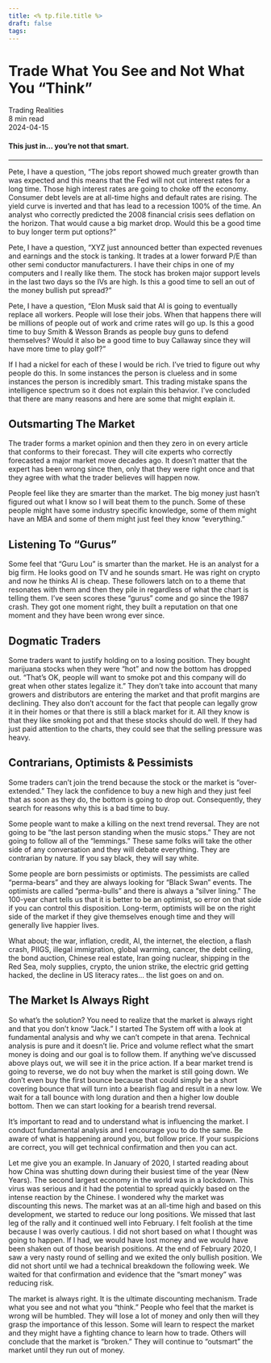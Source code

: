 ```yaml
---
title: <% tp.file.title %>
draft: false
tags:
---
```


<div class="bg-secondary">
<h1 class="py-5 ms-3 ms-md-4 my-0">Trade What You See and Not What You “Think”</h1>
</div>
<div class="d-flex align-items-center flex-wrap text-muted ps-3 ps-md-4 py-3 border-top border-bottom">
<div class="border-end pe-3 me-3">
<span class="badge bg-faded-primary text-primary">
Trading Realities </span>
</div>
<div class="fs-sm pe-3 border-end me-3">8 min read</div>
<div class="fs-sm">
2024-04-15 </div>
</div>
<section class="px-3 px-md-4 py-4">
<h4 class="wp-block-heading">This just in… you’re not that smart. </h4>
<hr class="wp-block-separator has-alpha-channel-opacity">
<p>Pete, I have a question, “The jobs report showed much greater growth than was expected and this means that the Fed will not cut interest rates for a long time. Those high interest rates are going to choke off the economy. Consumer debt levels are at all-time highs and default rates are rising. The yield curve is inverted and that has lead to a recession 100% of the time. An analyst who correctly predicted the 2008 financial crisis sees deflation on the horizon. That would cause a big market drop. Would this be a good time to buy longer term put options?”</p>
<p>Pete, I have a question, “XYZ just announced better than expected revenues and earnings and the stock is tanking. It trades at a lower forward P/E than other semi conductor manufacturers. I have their chips in one of my computers and I really like them. The stock has broken major support levels in the last two days so the IVs are high. Is this a good time to sell an out of the money bullish put spread?” </p>
<p>Pete, I have a question, “Elon Musk said that AI is going to eventually replace all workers. People will lose their jobs. When that happens there will be millions of people out of work and crime rates will go up. Is this a good time to buy Smith &amp; Wesson Brands as people buy guns to defend themselves? Would it also be a good time to buy Callaway since they will have more time to play golf?” </p>
<p>If I had a nickel for each of these I would be rich. I’ve tried to figure out why people do this. In some instances the person is clueless and in some instances the person is incredibly smart. This trading mistake spans the intelligence spectrum so it does not explain this behavior. I’ve concluded that there are many reasons and here are some that might explain it. </p>
<h2 class="wp-block-heading" id="Outsmarting_The_Market">Outsmarting The Market</h2>
<p>The trader forms a market opinion and then they zero in on every article that conforms to their forecast. They will cite experts who correctly forecasted a major market move decades ago. It doesn’t matter that the expert has been wrong since then, only that they were right once and that they agree with what the trader believes will happen now.</p>
<p>People feel like they are smarter than the market. The big money just hasn’t figured out what I know so I will beat them to the punch. Some of these people might have some industry specific knowledge, some of them might have an MBA and some of them might just feel they know “everything.”</p>
<h2 class="wp-block-heading" id="Listening_To_Gurus_">Listening To “Gurus”</h2>
<p>Some feel that “Guru Lou” is smarter than the market. He is an analyst for a big firm. He looks good on TV and he sounds smart. He was right on crypto and now he thinks AI is cheap. These followers latch on to a theme that resonates with them and then they pile in regardless of what the chart is telling them. I’ve seen scores these “gurus” come and go since the 1987 crash. They got one moment right, they built a reputation on that one moment and they have been wrong ever since. </p>
<h2 class="wp-block-heading" id="Dogmatic_Traders">Dogmatic Traders</h2>
<p>Some traders want to justify holding on to a losing position. They bought marijuana stocks when they were “hot” and now the bottom has dropped out. “That’s OK, people will want to smoke pot and this company will do great when other states legalize it.” They don’t take into account that many growers and distributors are entering the market and that profit margins are declining. They also don’t account for the fact that people can legally grow it in their homes or that there is still a black market for it. All they know is that they like smoking pot and that these stocks should do well. If they had just paid attention to the charts, they could see that the selling pressure was heavy.</p>
<h2 class="wp-block-heading" id="Contrarians_Optimists_Pessimists">Contrarians, Optimists &amp; Pessimists</h2>
<p>Some traders can’t join the trend because the stock or the market is “over-extended.” They lack the confidence to buy a new high and they just feel that as soon as they do, the bottom is going to drop out. Consequently, they search for reasons why this is a bad time to buy. </p>
<p>Some people want to make a killing on the next trend reversal. They are not going to be “the last person standing when the music stops.” They are not going to follow all of the “lemmings.” These same folks will take the other side of any conversation and they will debate everything. They are contrarian by nature. If you say black, they will say white. </p>
<p>Some people are born pessimists or optimists. The pessimists are called “perma-bears” and they are always looking for “Black Swan” events. The optimists are called “perma-bulls” and there is always a “silver lining.” The 100-year chart tells us that it is better to be an optimist, so error on that side if you can control this disposition. Long-term, optimists will be on the right side of the market if they give themselves enough time and they will generally live happier lives. </p>
<p>What about; the war, inflation, credit, AI, the internet, the election, a flash crash, PIIGS, illegal immigration, global warming, cancer, the debt ceiling, the bond auction, Chinese real estate, Iran going nuclear, shipping in the Red Sea, moly supplies, crypto, the union strike, the electric grid getting hacked, the decline in US literacy rates… the list goes on and on.</p>
<h2 class="wp-block-heading" id="The_Market_Is_Always_Right">The Market Is Always Right</h2>
<p>So what’s the solution? You need to realize that the market is always right and that you don’t know “Jack.” I started The System off with a look at fundamental analysis and why we can’t compete in that arena. Technical analysis is pure and it doesn’t lie. Price and volume reflect what the smart money is doing and our goal is to follow them. If anything we’ve discussed above plays out, we will see it in the price action. If a bear market trend is going to reverse, we do not buy when the market is still going down. We don’t even buy the first bounce because that could simply be a short covering bounce that will turn into a bearish flag and result in a new low. We wait for a tall bounce with long duration and then a higher low double bottom. Then we can start looking for a bearish trend reversal. </p>
<p>It’s important to read and to understand what is influencing the market. I conduct fundamental analysis and I encourage you to do the same. Be aware of what is happening around you, but follow price. If your suspicions are correct, you will get technical confirmation and then you can act. </p>
<p>Let me give you an example. In January of 2020, I started reading about how China was shutting down during their busiest time of the year (New Years). The second largest economy in the world was in a lockdown. This virus was serious and it had the potential to spread quickly based on the intense reaction by the Chinese. I wondered why the market was discounting this news. The market was at an all-time high and based on this development, we started to reduce our long positions. We missed that last leg of the rally and it continued well into February. I felt foolish at the time because I was overly cautious. I did not short based on what I thought was going to happen. If I had, we would have lost money and we would have been shaken out of those bearish positions. At the end of February 2020, I saw a very nasty round of selling and we exited the only bullish position. We did not short until we had a technical breakdown the following week. We waited for that confirmation and evidence that the “smart money” was reducing risk. </p>
<p>The market is always right. It is the ultimate discounting mechanism. Trade what you see and not what you “think.” People who feel that the market is wrong will be humbled. They will lose a lot of money and only then will they grasp the importance of this lesson. Some will learn to respect the market and they might have a fighting chance to learn how to trade. Others will conclude that the market is “broken.” They will continue to “outsmart” the market until they run out of money.</p>
</section>
